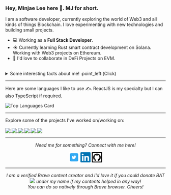 
<!--
**mj221/mj221** is a ✨ _special_ ✨ repository because its `README.md` (this file) appears on your GitHub profile.

Here are some ideas to get you started:

- 🔭 I’m currently working on ...
- 🌱 I’m currently learning ...
- 👯 I’m looking to collaborate on ...
- 🤔 I’m looking for help with ...
- 💬 Ask me about ...
- 📫 How to reach me: ...
- 😄 Pronouns: ...
- ⚡ Fun fact: ...
-->
### Hey, Minjae Lee here 👋. MJ for short.
I am a software developer, currently exploring the world of Web3 and all kinds of things Blockchain. I love experimenting with new technologies and building small projects.

- 💻 Working as a **Full Stack Developer**.
- ☀️ Currently learning Rust smart contract development on Solana. Working with Web3 projects on Ethereum.
- 👯 I'd love to collaborate in DeFi Projects on EVM.
 <br>
<details>
  <summary>Some interesting facts about me! :point_left:(Click)</summary>
  <br>
  
  - In the mean time, I do Cryptocurrency and Forex trading.
 
  - Always in constant look out for rare Gems⭐️ (investments) in the Blockchain space. Regularly looking into hot narrative plays and potential disruptors in fintech. 
  
  - Fascinated by long-term potential of NFTs and Metaverses. 

  - Currently reading Manga and Detective and Mystery Novels.

  - Watch Cryptocurrency and Blockchain podcasts during the day. Watch documentaries about Space, Cosmos and Astronomy every night.

![My github stats](https://github-readme-stats.vercel.app/api?username=mj221&show_icons=true&theme=radical)
  
</details>

<hr>

Here are some languages I like to use ✍️. ReactJS is my specialty but I can also TypeScript if required.

![Top Languages Card](https://github-readme-stats.vercel.app/api/top-langs/?username=mj221&layout=compact&theme=radical&langs_count=6&hide=html,php,css,haskell,visual%20basic)

<hr>

Explore some of the projects I've worked on/working on:

<a href="https://github.com/mj221/metagram">
  <img align="center" src="https://github-readme-stats.vercel.app/api/pin/?username=mj221&repo=metagram&show_owner=true&theme=radical" />
</a>
<a href="https://github.com/mj221/git-exchange">
  <img align="center" src="https://github-readme-stats.vercel.app/api/pin/?username=mj221&repo=gix-exchange&show_owner=true&theme=radical" />
</a>
<a href="https://github.com/mj221/yield-aggregator">
  <img align="center" src="https://github-readme-stats.vercel.app/api/pin/?username=mj221&repo=yield-aggregator&show_owner=true&theme=radical" />
</a>
<a href="https://github.com/mj221/covid-shopper-app">
  <img align="center" src="https://github-readme-stats.vercel.app/api/pin/?username=mj221&repo=covid-shopper-app&show_owner=true&theme=radical" />
</a>
<a href="https://github.com/mj221/crowdfunding-master">
  <img align="center" src="https://github-readme-stats.vercel.app/api/pin/?username=mj221&repo=crowdfunding-master&show_owner=true&theme=radical" />
</a>
<a href="https://github.com/mj221/defi-farm">
  <img align="center" src="https://github-readme-stats.vercel.app/api/pin/?username=mj221&repo=defi-farm&show_owner=true&theme=radical" />
</a>


<hr>
<p align="center">
  <i>Need me for something? Connect with me here!</i>
<p align="center">
    <a href="https://twitter.com/mjkid221" alt="Twitter"><img src="https://github.com/mj221/mj221/blob/main/twitter.png"></a>
    <a href="https://www.linkedin.com/in/mj-minjae-lee-23695918b/" alt="Linkedin"><img src="https://github.com/mj221/mj221/blob/main/linkedin.png"></a>
    <a href="https://github.com/mj221" alt="GitHub"><img src="https://github.com/mj221/mj221/blob/main/git-logo2.png"></a>
</p>
</p>

<hr>

<p align="center">
 <i>I am a verified Brave content creator and I'd love it if you could donate BAT<a href="https://brave.com" target="_blank" rel="noopener noreferrer"><img height="20" src="https://user-images.githubusercontent.com/50122869/156511265-5a829ed3-3dfd-41c0-bc82-919b8203022f.png"></a>&nbsp;under my name if my contents helped in any way! <br/>You can do so natively through Brave browser. Cheers! 
 </i>
<p align="center">
